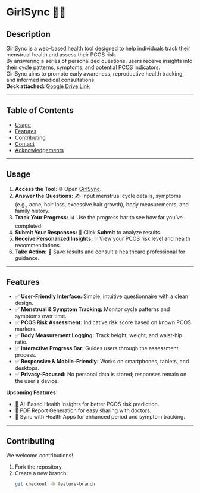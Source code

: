 # GirlSync 🌸✨

## Description
GirlSync is a web-based health tool designed to help individuals track their menstrual health and assess their PCOS risk.  
By answering a series of personalized questions, users receive insights into their cycle patterns, symptoms, and potential PCOS indicators.  
GirlSync aims to promote early awareness, reproductive health tracking, and informed medical consultations.  
**Deck attached:** [Google Drive Link](https://drive.google.com/file/d/1ToAwwR2iduzPOR8wpCn2Gbw7b650NKpB/view?usp=drive_link)

---

## Table of Contents
- [Usage](#usage)
- [Features](#features)
- [Contributing](#contributing)
- [Contact](#contact)
- [Acknowledgements](#acknowledgements)

---

## Usage
1. **Access the Tool:** 🌐 Open [GirlSync](https://palak341.github.io/Girlsync/).  
2. **Answer the Questions:** ✍️ Input menstrual cycle details, symptoms (e.g., acne, hair loss, excessive hair growth), body measurements, and family history.  
3. **Track Your Progress:** 📊 Use the progress bar to see how far you’ve completed.  
4. **Submit Your Responses:** 📨 Click **Submit** to analyze results.  
5. **Receive Personalized Insights:** 💡 View your PCOS risk level and health recommendations.  
6. **Take Action:** 💾 Save results and consult a healthcare professional for guidance.

---

## Features
- ✅ **User-Friendly Interface:** Simple, intuitive questionnaire with a clean design.  
- ✅ **Menstrual & Symptom Tracking:** Monitor cycle patterns and symptoms over time.  
- ✅ **PCOS Risk Assessment:** Indicative risk score based on known PCOS markers.  
- ✅ **Body Measurement Logging:** Track height, weight, and waist-hip ratio.  
- ✅ **Interactive Progress Bar:** Guides users through the assessment process.  
- ✅ **Responsive & Mobile-Friendly:** Works on smartphones, tablets, and desktops.  
- ✅ **Privacy-Focused:** No personal data is stored; responses remain on the user's device.

**Upcoming Features:**  
- 🔹 AI-Based Health Insights for better PCOS risk prediction.  
- 🔹 PDF Report Generation for easy sharing with doctors.  
- 🔹 Sync with Health Apps for enhanced period and symptom tracking.

---

## Contributing
We welcome contributions!  
1. Fork the repository.  
2. Create a new branch:  
   ```bash
   git checkout -b feature-branch
